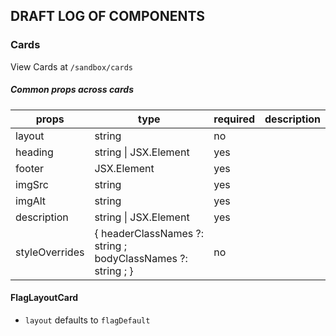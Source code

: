 ## DRAFT LOG OF COMPONENTS

### Cards
View Cards at `/sandbox/cards`
##### Common props across cards
| props          | type                                                                  | required | description |
|----------------|-----------------------------------------------------------------------|----------|-------------|
| layout         | string                                                                | no       |             |
| heading        | string \| JSX.Element                                                 | yes      |             |
| footer         | JSX.Element                                                           | yes      |             |
| imgSrc         | string                                                                | yes      |             |
| imgAlt         | string                                                                | yes      |             |
| description    | string \| JSX.Element                                                 | yes      |             |
| styleOverrides | {    headerClassNames ?:   string ;    bodyClassNames ?:   string ; } | no       |             |

#### FlagLayoutCard
* `layout` defaults to `flagDefault`
